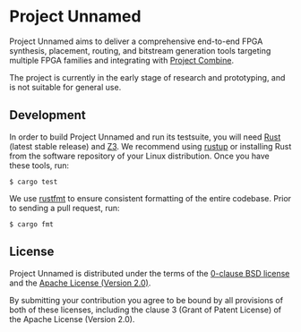 Project Unnamed
===============

Project Unnamed aims to deliver a comprehensive end-to-end FPGA synthesis, placement, routing, and bitstream generation tools targeting multiple FPGA families and integrating with [Project Combine][prjcombine].

The project is currently in the early stage of research and prototyping, and is not suitable for general use.

[prjcombine]: https://github.com/prjunnamed/prjcombine


Development
-----------

In order to build Project Unnamed and run its testsuite, you will need [Rust][] (latest stable release) and [Z3][]. We recommend using [rustup][] or installing Rust from the software repository of your Linux distribution. Once you have these tools, run:

```console
$ cargo test
```

We use [rustfmt][] to ensure consistent formatting of the entire codebase. Prior to sending a pull request, run:

```console
$ cargo fmt
```

[rust]: https://rust-lang.org/
[rustfmt]: https://rust-lang.github.io/rustfmt/
[rustup]: https://rustup.rs/
[z3]: https://github.com/Z3Prover/z3


License
-------

Project Unnamed is distributed under the terms of the [0-clause BSD license](LICENSE-0BSD.txt) and the [Apache License (Version 2.0)](LICENSE-Apache-2.0.txt).

By submitting your contribution you agree to be bound by all provisions of both of these licenses, including the clause 3 (Grant of Patent License) of the Apache License (Version 2.0).
